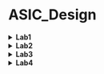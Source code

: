 # ASIC_Design
<details><summary><strong>Lab1</strong></summary>

### Objective:
  - Compile and verify a simple C code (example: sum of n natural numbers) in both GCC and RISC-V GNU compiler tool chain on Ubuntu.
### Tools used:
  - GCC
  - RISC-V GNU complier.
### Methodolgy:
  #### Task_1 : 
  #### 1. Compile and verify simple C code in GCC environment.
  ##### Code:
  ```c
	#include <stdio.h>

	int main(){

		int sum=0;
		int n=50;
		for(int i=0;i<=n;i++){
			sum = sum + i;
		}
		printf("Sum of numbers from 1 to %d is %d\n",n,sum);
		return 0;
	}
```
#### 2. Commands used to compile and run the code:
  ```c
gcc 1tonsum.c
```
```
./a.out
```
#### 3. Output image:
We can see the sum of numbers from 1 to 50 is 1275
![image](https://github.com/user-attachments/assets/7b0ce050-98aa-4957-a5d1-e14883a4818c)
 #### Task_2: 
 #### Compile and verify using RISC-V GNU compiler and observe difference between Ofast and O1
 ##### O1 optimization:
 ##### 1. Commands for compiling O1 optimization:
 ```
riscv64-unknown-elf-gcc -O1 -mabi=lp64 -march=rv64i -o 1tonsum.o 1tonsum.c
```
```
riscv64-unknown-elf-objdump -d s1tonsum.o | less
```
##### 2. Output image:
There are a total of 14 lines in the main section of O1 optimization.
![image](https://github.com/user-attachments/assets/c917ef07-74b3-4941-8c98-7d2e5a365a7b)


 ##### Ofast optimization:
 ##### 1. Commands for compiling Ofast optimization:
 ```
riscv64-unknown-elf-gcc -Ofast -mabi=lp64 -march=rv64i -o 1tonsum.o 1tonsum.c
```
```
riscv64-unknown-elf-objdump -d s1tonsum.o | less
```
##### 2. Output image:
There are a total of 11 lines in the main section of Ofast optimization.
![image](https://github.com/user-attachments/assets/63b63e54-3d8d-4b04-a695-ce6e43cc1e8d)

**As Ofast takes lesser number of instructions clearly Ofast is better than O1 optimization.**

</details>

<details><summary><strong>Lab2</strong></summary>
	
### Objective:
  - Compile the dump file and verify the output with GCC output of lab1
  - Debug the main section of the previously written C program and observe the reguster values sof each step.
	
### Tools used:
  - GCC
  - RISC-V GNU complier
  - Spike RISC-V Simualtor

### Methodolgy:
#### Task_1:
##### Command to compile the C code in RISCV Complier
 ```
riscv64-unknown-elf-gcc -O1 -mabi=lp64 -march=rv64i -o 1tonsum.o 1tonsum.c
```
##### Execution of object file using Spike Simulator
Here in the below command, "pk" means proxy kernel.
```
spike pk 1tonsum.c
```
We can see that output of the code is still same as Lab1.
![image](https://github.com/user-attachments/assets/961598e5-cf1e-4450-9102-46c4200fbcf3)
#### Task_2:
##### Debugging using Spike Simulator
Spike Simulator is often used for debugging the object file.
```
spike -d pk s1tonsum.c
```
1. **We can start debugging from the instruction 100b0 (The start of the main function) by using the below command.**
	```
	until pc 0 100b0
	```
	![image](https://github.com/user-attachments/assets/df14801d-e49c-44e6-b86e-2cd159bd7c85)
2. **Check the contents in the registers**
	```
	reg 0 a0
	reg 0 sp
	```
	We can observe the intial values of the registers.
![image](https://github.com/user-attachments/assets/a721d221-b60c-4ce3-9e09-fd2a0e0459c8)

3. **Understanding lui instruction by checking the value in the register a0.**

	We can see that the a0 value is updated after executing lui(load upper immediate) .
The value 21(in hexadecimal) is given to the register a0.
Note that the lower 12 bits remains the same which means lui perfoms basic addition for upper 20 bits.
![image](https://github.com/user-attachments/assets/0b6e1405-b9a5-4b35-99eb-afc0ccca2a80)

4. **Understanding addi instruction by checking the value in the register sp.**

	We observe in the calculator app that the subtraction of the intial value and final value results in 16.
So we understand that addi instrcution adds -16 to the register sp.
![image](https://github.com/user-attachments/assets/b8e1ef93-ed46-4d34-b464-cfd8024315a5)


</details>

<details><summary><strong>Lab3</strong></summary>
	
### Objective:
  - To understand various RISC-V instruction types (R,I,S,B,U,J)
  - To determine the 32 bit instruction code for specific RISC-V instruction
### Theory:
 - RISC-V (Reduced Instruction Set Computer - V) is an open standard instruction set architecture (ISA) that is simple and modular. The RISC-V ISA is categorized into several types of instructions based on their functionality.
 - The six main instruction formats in RISC-V are R-Type, I-Type, S-Type, B-Type, U-Type, and J-Type. Each format is tailored for specific tasks such as arithmetic and logic operations, working with immediate values, branching, memory access, and jump instructions.
 - This image shows the instruction format for various RISC-V instructiopn types.
   ![image](https://github.com/user-attachments/assets/daad8ba5-5964-4cd9-9968-1be21f65fd71)
 - this image shows the base instruction set table for predeined values
 ![image](https://github.com/user-attachments/assets/ebfe1668-74d0-476a-a280-d34f80b4052d)
### Procedure:
- Given RISCV instructions are
  
```
 ADD r4, r4, r4
 SUB r4, r4, r4
 AND r4, r4, r4
 OR r8, r4, r5
 XOR r8, r4, r4
 SLT r00, r1, r4
 ADDI r02, r2, 5
 SW r2, r0, 4
 SRL r06, r01, r1
 BNE r0, r0, 20
 BEQ r0, r0, 15
 LW r03, r01, 2
 SLL r05, r01, r1 
```


### Instructions and Their Encodings:

#### 1. **`ADD r4, r4, r4`**
- **Type:** R
- **Opcode:** 0110011
- **rd:** 00010 (r4)
- **rs1:** 00010 (r4)
- **rs2:** 00010 (r4)
- **func3:** 000
- **func7:** 0000000
- **Instruction (Binary):** 0000000 00100 00100 000 00100 0110011
- **Hexadecimal:** 0x00420233

#### 2. **`SUB r4, r4, r4`**
- **Type:** R
- **Opcode:** 0110011
- **rd:** 00010 (r4)
- **rs1:** 00010 (r4)
- **rs2:** 00010 (r4)
- **func3:** 000
- **func7:** 0100000
- **Instruction (Binary):** 0100000 00100 00100 000 00100 0110011
- **Hexadecimal:** 0x40420233

#### 3. **`AND r4, r4, r4`**
- **Type:** R
- **Opcode:** 0110011
- **rd:** 00010 (r4)
- **rs1:** 00010 (r4)
- **rs2:** 00010 (r4)
- **func3:** 111
- **func7:** 0000000
- **Instruction (Binary):** 0000000 00100 00100 111 00100 0110011
- **Hexadecimal:** 0x00427233

#### 4. **`OR r8, r4, r5`**
- **Type:** R
- **Opcode:** 0110011
- **rd:** 01000 (r8)
- **rs1:** 00100 (r4)
- **rs2:** 00101 (r5)
- **func3:** 110
- **func7:** 0000000
- **Instruction (Binary):** 0000000 00101 00100 110 01000 0110011
- **Hexadecimal:** 0x00526433

#### 5. **`XOR r8, r4, r4`**
- **Type:** R
- **Opcode:** 0110011
- **rd:** 01000 (r8)
- **rs1:** 00100 (r4)
- **rs2:** 00100 (r4)
- **func3:** 100
- **func7:** 0000000
- **Instruction (Binary):** 0000000 00100 00100 100 01000 0110011
- **Hexadecimal:** 0x00424433

#### 6. **`SLT r00, r1, r4`**
- **Type:** R
- **Opcode:** 0110011
- **rd:** 00000 (r0)
- **rs1:** 00001 (r1)
- **rs2:** 00100 (r4)
- **func3:** 010
- **func7:** 0000000
- **Instruction (Binary):** 0000000 00100 00001 010 00000 0110011
- **Hexadecimal:** 0x0040A033

#### 7. **`ADDI r02, r2, 5`**
- **Type:** I
- **Opcode:** 0010011
- **rd:** 00010 (r2)
- **rs1:** 00010 (r2)
- **imm:** 000000000101 (5)
- **func3:** 000
- **Instruction (Binary):** 000000000101 00010 000 00010 0010011
- **Hexadecimal:** 0x00510113

#### 8. **`SW r2, r0, 4`**
- **Type:** S
- **Opcode:** 0100011
- **rs1:** 00000 (r0)
- **rs2:** 00010 (r2)
- **imm:** 000000000100 (4)
- **func3:** 010
- **Instruction (Binary):** 000000000100 00000 010 00010 0100011
- **Hexadecimal:** 0x00402123

#### 9. **`SRL r06, r01, r1`**
- **Type:** R
- **Opcode:** 0110011
- **rd:** 00110 (r6)
- **rs1:** 00001 (r1)
- **rs2:** 00001 (r1)
- **func3:** 101
- **func7:** 0000000
- **Instruction (Binary):** 0000000 00001 00001 101 00110 0110011
- **Hexadecimal:** 0x0010D333

#### 10. **`BNE r0, r0, 20`**
- **Type:** B
- **Opcode:** 1100011
- **rs1:** 00000 (r0)
- **rs2:** 00000 (r0)
- **imm:** 00000000010100 (20)
- **func3:** 001
- **Instruction (Binary):** 000000010100 00000 001 00000 1100011
- **Hexadecimal:** 0x01401063

#### 11. **`BEQ r0, r0, 15`**
- **Type:** B
- **Opcode:** 1100011
- **rs1:** 00000 (r0)
- **rs2:** 00000 (r0)
- **imm:** 00000000001111 (15)
- **func3:** 000
- **Instruction (Binary):** 000000001111 00000 000 00000 1100011
- **Hexadecimal:** 0x00F00063

#### 12. **`LW r03, r01, 2`**
- **Type:** I
- **Opcode:** 0000011
- **rd:** 00011 (r3)
- **rs1:** 00001 (r1)
- **imm:** 000000000010 (2)
- **func3:** 010
- **Instruction (Binary):** 000000000010 00001 010 00011 0000011
- **Hexadecimal:** 0x0020A183

#### 13. **`SLL r05, r01, r1`**
- **Type:** R
- **Opcode:** 0110011
- **rd:** 00101 (r5)
- **rs1:** 00001 (r1)
- **rs2:** 00001 (r1)
- **func3:** 001
- **func7:** 0000000
- **Instruction (Binary):** 0000000 00001 00001 001 00101 0110011
- **Hexadecimal:** 0x001092B3
### RISC-V Instructions Summary

| Instruction        | Type | Opcode  | rd   | rs1  | rs2  | func3 | func7   | Binary Instruction                          | Hexadecimal |
|--------------------|------|---------|------|------|------|--------|---------|---------------------------------------------|-------------|
| `ADD r4, r4, r4`  | R    | 0110011 | 00010 | 00010 | 00010 | 000    | 0000000 00100 00100 000 00100 0110011     | 0x00420233  |
| `SUB r4, r4, r4`  | R    | 0110011 | 00010 | 00010 | 00010 | 000    | 0100000 00100 00100 000 00100 0110011     | 0x40420233  |
| `AND r4, r4, r4`  | R    | 0110011 | 00010 | 00010 | 00010 | 111    | 0000000 00100 00100 111 00100 0110011     | 0x00427233  |
| `OR r8, r4, r5`   | R    | 0110011 | 01000 | 00100 | 00101 | 110    | 0000000 00101 00100 110 01000 0110011     | 0x00526433  |
| `XOR r8, r4, r4`  | R    | 0110011 | 01000 | 00100 | 00100 | 100    | 0000000 00100 00100 100 01000 0110011     | 0x00424433  |
| `SLT r00, r1, r4` | R    | 0110011 | 00000 | 00001 | 00100 | 010    | 0000000 00100 00001 010 00000 0110011     | 0x0040A033  |
| `ADDI r02, r2, 5` | I    | 0010011 | 00010 | 00010 | -    | 000    | 000000000101 00010 000 00010 0010011     | 0x00510113  |
| `SW r2, r0, 4`    | S    | 0100011 | -    | 00000 | 00010 | 010    | 000000000100 00000 010 00010 0100011     | 0x00402123  |
| `SRL r06, r01, r1`| R    | 0110011 | 00110 | 00001 | 00001 | 101    | 0000000 00001 00001 101 00110 0110011     | 0x0010D333  |
| `BNE r0, r0, 20`  | B    | 1100011 | -    | 00000 | 00000 | 001    | 000000010100 00000 001 00000 1100011     | 0x01401063  |
| `BEQ r0, r0, 15`  | B    | 1100011 | -    | 00000 | 00000 | 000    | 000000001111 00000 000 00000 1100011     | 0x00F00063  |
| `LW r03, r01, 2`  | I    | 0000011 | 00011 | 00001 | -    | 010    | 000000000010 00001 010 00011 0000011     | 0x0020A183  |
| `SLL r05, r01, r1`| R    | 0110011 | 00101 | 00001 | 00001 | 001    | 0000000 00001 00001 001 00101 0110011     | 0x001092B3  |



</details>

<details><summary><strong>Lab4</strong></summary>
	
 ### Objective: 
  - Simulate the RISCV instruction
 ### Procdeure:
  -In the Verilog code, each instruction type is assigned a unique opcode, and the instructions have specific func3 and func7 values that differ from the original RISC-V specifications. The func7 value is used to differentiate between immediate operations and other arithmetic functions. If func7 is not utilized for this purpose, it is set to b'0 in the Verilog code.
  - This table contains the hard coded 32 bit instruction for the given RISCV instructions in Lab3
    

| Sno | Instruction         | Hardcoded 32-bit Pattern                  | Hexadecimal Pattern | 32-bit Pattern                        | Hexadecimal |
|-----|---------------------|-------------------------------------------|---------------------|---------------------------------------|-------------|
| 1   | `ADD r4, r4, r4`    | `0000001 00100 00100 000 00100 0000000`   | 0x002202B3          | `0000000 00100 00100 000 00100 0110011` | 0x004202B3  |
| 2   | `SUB r4, r4, r4`    | `0000001 00100 00100 001 00100 0000000`   | 0x402202B3          | `0100000 00100 00100 000 00100 0110011` | 0x402202B3  |
| 3   | `AND r4, r4, r4`    | `0000001 00100 00100 010 00100 0000000`   | 0x007202B3          | `0000000 00100 00100 111 00100 0110011` | 0x007202B3  |
| 4   | `OR r8, r4, r5`     | `0000001 00101 00100 011 01000 0000000`   | 0x005242B3          | `0000000 00101 00100 110 01000 0110011` | 0x005242B3  |
| 5   | `XOR r8, r4, r4`    | `0000001 00100 00100 100 01000 0000000`   | 0x004202B3          | `0000000 00100 00100 100 01000 0110011` | 0x004202B3  |
| 6   | `SLT r00, r1, r4`   | `0000001 00100 00001 101 00000 0000000`   | 0x00402033          | `0000000 00100 00001 010 00000 0110011` | 0x00402033  |
| 7   | `ADDI r02, r2, 5`   | `000000000101 00010 000 00010 0000000`    | 0x00510213          | `000000000101 00010 000 00010 0010011`  | 0x00510213  |
| 8   | `SW r2, r0, 4`      | `000000 000100 00000 001 00010 0000001`   | 0x00400223          | `000000000100 00000 010 00010 0100011`  | 0x00400223  |
| 9   | `SRL r06, r01, r1`  | `0000000 00001 00001 001 00110 0000011`   | 0x001302B3          | `0000000 00001 00001 101 00110 0110011` | 0x001302B3  |
| 10  | `BEQ r0, r0, 15`    | `000000001111 00000 000 00000 0000010`    | 0x00F00063          | `000000001111 00000 000 00000 1100011` | 0x00F00063  |
| 11  | `LW r03, r01, 2`    | `000000000010 00001 010 00011 0000011`    | 0x00210283          | `000000000010 00001 010 00011 0000011`  | 0x00210283  |


</details>
